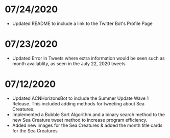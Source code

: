 # 07/24/2020
- Updated README to include a link to the Twitter Bot's Profile Page
# 07/23/2020
- Updated Error in Tweets where extra information would be seen such as month availablity, as seen in the July 22, 2020 tweets
# 07/12/2020
- Updated ACNHorizonsBot to include the Summer Update Wave 1 Release. This included adding methods for tweeting about Sea Creatures.
- Implemented a Bubble Sort Algorithm and a binary search method to the new Sea Creature tweet method to increase program efficiency. 
- Added new images for the Sea Creatures & added the month title cards for the Sea Creatures
